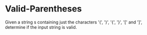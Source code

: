 # Valid-Parentheses
Given a string s containing just the characters '(', ')', '{', '}', '[' and ']', determine if the input string is valid.

